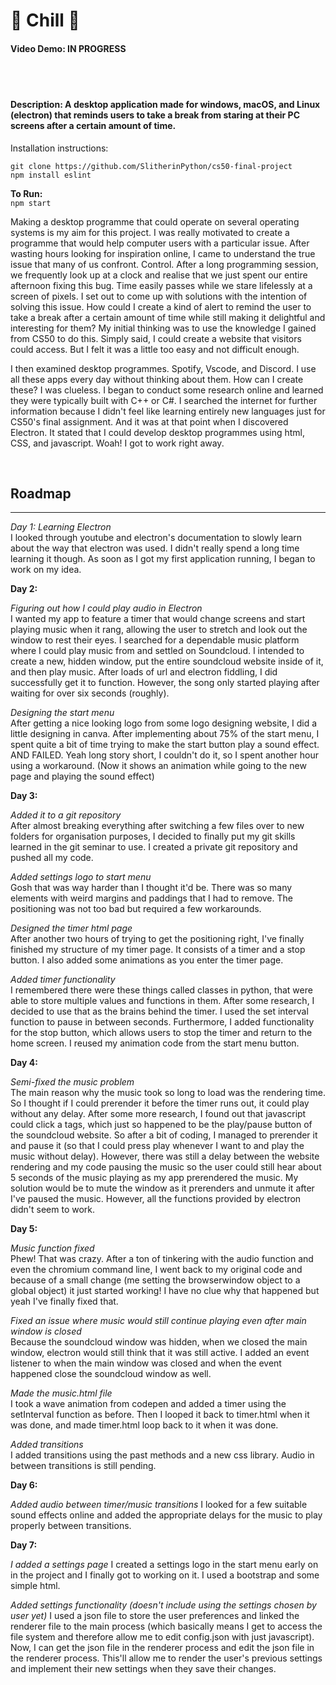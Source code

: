 # 🧊 Chill 🧊

#### Video Demo: IN PROGRESS
<br> <br>

#### Description: A desktop application made for windows, macOS, and Linux (electron) that reminds users to take a break from staring at their PC screens after a certain amount of time.

Installation instructions: <br>
```
git clone https://github.com/SlitherinPython/cs50-final-project
npm install eslint
```

**To Run:** <br>
`npm start`



Making a desktop programme that could operate on several operating systems is my aim for this project. I was really motivated to create a programme that would help computer users with a particular issue. After wasting hours looking for inspiration online, I came to understand the true issue that many of us confront. Control. After a long programming session, we frequently look up at a clock and realise that we just spent our entire afternoon fixing this bug. Time easily passes while we stare lifelessly at a screen of pixels. I set out to come up with solutions with the intention of solving this issue. How could I create a kind of alert to remind the user to take a break after a certain amount of time while still making it delightful and interesting for them? My initial thinking was to use the knowledge I gained from CS50 to do this. Simply said, I could create a website that visitors could access. But I felt it was a little too easy and not difficult enough.

I then examined desktop programmes. Spotify, Vscode, and Discord. I use all these apps every day without thinking about them. How can I create these? I was clueless. I began to conduct some research online and learned they were typically built with C++ or C#. I searched the internet for further information because I didn't feel like learning entirely new languages just for CS50's final assignment. And it was at that point when I discovered Electron. It stated that I could develop desktop programmes using html, CSS, and javascript. Woah! I got to work right away.

  
<br>

## **Roadmap**

<hr>

*Day 1: Learning Electron* <br>
I looked through youtube and electron's documentation to slowly learn about the way that electron was used. I didn't really spend a long time learning it though. As soon as I got my first application running, I began to work on my idea.


**Day 2:**

*Figuring out how I could play audio in Electron* <br>
I wanted my app to feature a timer that would change screens and start playing music when it rang, allowing the user to stretch and look out the window to rest their eyes.
I searched for a dependable music platform where I could play music from and settled on Soundcloud. I intended to create a new, hidden window, put the entire soundcloud website inside of it, and then play music. After loads of url and electron fiddling, I did successfully get it to function. However, the song only started playing after waiting for over six seconds (roughly). 

*Designing the start menu* <br>
After getting a nice looking logo from some logo designing website, I did a little designing in canva. After implementing about 75% of the start menu, I spent quite a bit of time trying to make the start button play a sound effect. AND FAILED. Yeah long story short, I couldn't do it, so I spent another hour using a workaround. (Now it shows an animation while going to the new page and playing the sound effect) 

**Day 3:**

*Added it to a git repository* <br>
After almost breaking everything after switching a few files over to new folders for organisation purposes, I decided to finally put my git skills learned in the git seminar to use. I created a private git repository and pushed all my code.

*Added settings logo to start menu* <br>
Gosh that was way harder than I thought it'd be. There was so many elements with weird margins and paddings that I had to remove. The positioning was not too bad but required a few workarounds.

*Designed the timer html page* <br>
After another two hours of trying to get the positioning right, I've finally finished my structure of my timer page. It consists of a timer and a stop button. I also added some animations as you enter the timer page.

*Added timer functionality* <br>
I remembered there were these things called classes in python, that were able to store multiple values and functions in them. After some research, I decided to use that as the brains behind the timer. I used the set interval function to pause in between seconds. Furthermore, I added functionality for the stop button, which allows users to stop the timer and return to the home screen. I reused my animation code from the start menu button.

**Day 4:**

*Semi-fixed the music problem* <br>
The main reason why the music took so long to load was the rendering time. So I thought if I could prerender it before the timer runs out, it could play without any delay. After some more research, I found out that javascript could click a tags, which just so happened to be the play/pause button of the soundcloud website. So after a bit of coding, I managed to prerender it and pause it (so that I could press play whenever I want to and play the music without delay). However, there was still a delay between the website rendering and my code pausing the music so the user could still hear about 5 seconds of the music playing as my app prerendered the music. My solution would be to mute the window as it prerenders and unmute it after I've paused the music. However, all the functions provided by electron didn't seem to work. 

**Day 5:**

*Music function fixed* <br>
Phew! That was crazy. After a ton of tinkering with the audio function and even the chromium command line, I went back to my original code and because of a small change (me setting the browserwindow object to a global object) it just started working! I have no clue why that happened but yeah I've finally fixed that.

*Fixed an issue where music would still continue playing even after main window is closed* <br>
Because the soundcloud window was hidden, when we closed the main window, electron would still think that it was still active. I added an event listener to when the main window was closed and when the event happened close the soundcloud window as well. 

*Made the music.html file* <br>
I took a wave animation from codepen and added a timer using the setInterval function as before. Then I looped it back to timer.html when it was done, and made timer.html loop back to it when it was done. 

*Added transitions* <br>
I added transitions using the past methods and a new css library. Audio in between transitions is still pending.

**Day 6:**

*Added audio between timer/music transitions*
I looked for a few suitable sound effects online and added the appropriate delays for the music to play properly between transitions.

**Day 7:**

*I added a settings page*
I created a settings logo in the start menu early on in the project and I finally got to working on it. I used a bootstrap and some simple html.

*Added settings functionality (doesn't include using the settings chosen by user yet)* 
I used a json file to store the user preferences and linked the renderer file to the main process (which basically means I get to access the file system and therefore allow me to edit config.json with just javascript). Now, I can get the json file in the renderer process and edit the json file in the renderer process. This'll allow me to render the user's previous settings and implement their new settings when they save their changes. 

